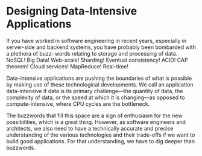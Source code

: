 # Designing Data-Intensive Applications

If you have worked in software engineering in recent years, especially in server-side
and backend systems, you have probably been bombarded with a plethora of buzz‐
words relating to storage and processing of data. NoSQL! Big Data! Web-scale!
Sharding! Eventual consistency! ACID! CAP theorem! Cloud services! MapReduce!
Real-time!

Data-intensive applications are pushing the boundaries of what is possible by making
use of these technological developments. We call an application data-intensive if data
is its primary challenge—the quantity of data, the complexity of data, or the speed at which it is changing—as opposed to compute-intensive, where CPU cycles are the
bottleneck.

The buzzwords that fill this space are a sign of enthusiasm for the new possibilities,
which is a great thing. However, as software engineers and architects, we also need to
have a technically accurate and precise understanding of the various technologies and
their trade-offs if we want to build good applications. For that understanding, we
have to dig deeper than buzzwords.

